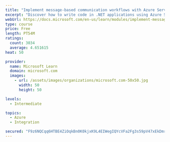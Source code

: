 ```yaml
---
title: "Implement message-based communication workflows with Azure Service Bus"
excerpt: "Discover how to write code in .NET applications using Azure Service Bus for communications that can handle high demand, low bandwidth, and hardware failures."
webUrl: https://docs.microsoft.com/en-us/learn/modules/implement-message-workflows-with-service-bus/
type: course
price: Free
length: PT54M
ratings:
  count: 3034
  average: 4.651615
heat: 50

provider:
  name: Microsoft Learn
  domain: microsoft.com
  images:
    - url: /assets/images/organizations/microsoft.com-50x50.jpg
      width: 50
      height: 50

levels:
  - Intermediate

topics:
  - Azure
  - Integration

secured: "F9z6NQCqq6HTBE4ZiOqkBn0K0kjxK9L4EIWegIQYcVFa2Fg3s59pV47xEkDmr4wllwazvXrAwIYD9o8SxLB6f1AjeceAlWh2bM2Xq6wi/kx19YpwZksFlRp3vSYIMmexY7zXX+W3J5tAjXkUrN+J3iyMIoQc3gf/z9cPAdRuUTb4bqrOf9MmZryyOniJUQQfQI+8/ryNUxlHqCXvWrCF3jY8NnOuiD95ACdybM9RovUT5fyYuzWvfDAFTUhEeTtcn/D3YnFpF5rmnvVe3R9E8nWfjpqSSEzGM1nQ3X5luk+KpSn5q9LeyK06joHA3yrEQDr7ahTD+C235Or2rkau20AY5kyIiIWffq4RbmlYp/rhjhHca7du17mTJpvCcbrpJq6f8Ca8PzRETsPo48ESkAFgAL2xxiKLBRXq6l3pwFA=;iajYvJj0O4wqYhdssEa10Q=="
---
```


